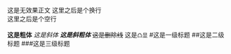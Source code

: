 这是无效果正文
这里之后是个换行 <br>
这里之后是个空行
<br><br>
**这是粗体**
*这是斜体*
***这是斜粗体***
~~这是删除线~~
这是`凸显`
#这是一级标题
##这是二级标题
###这是三级标题